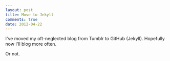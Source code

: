 ```yaml
---
layout: post
title: Move to Jekyll
comments: true
date: 2012-04-22
---
```


I've moved my oft-neglected blog from Tumblr to GitHub (Jekyll). Hopefully now I'll blog more often.

Or not.

